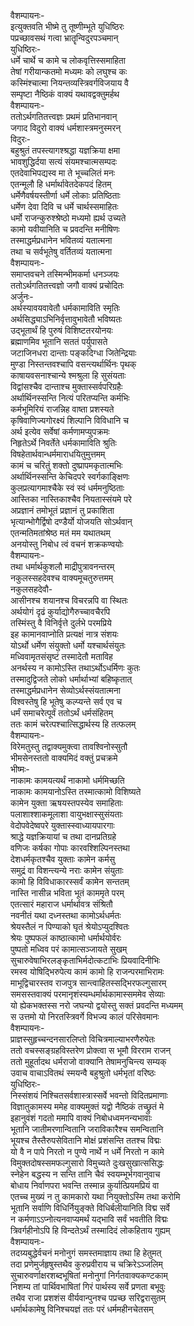 वैशम्पायनः-  
इत्युक्तवति भीष्मे तु तूष्णीम्भूते युधिष्ठिरः  
पप्रच्छावसथं गत्वा भ्रातॄन्विदुरपञ्चमान्  
युधिष्ठिरः-  
धर्मे चार्थे च कामे च लोकवृत्तिस्समाहिता  
तेषां गरीयान्कतमो मध्यमः को लघुश्च कः  
कस्मिंश्चात्मा नियन्तव्यस्त्रिवर्गविजयाय वै  
सम्पृष्टा नैष्ठिकं वाक्यं यथावद्वक्तुमर्हथ  
वैशम्पायनः-  
ततोऽर्थगतितत्त्वज्ञः प्रथमं प्रतिभानवान्  
जगाद विदुरो वाक्यं धर्मशास्त्रमनुस्मरन्  
विदुरः-  
बहुश्रुतं तपस्त्यागश्श्रद्धा यज्ञक्रिया क्षमा  
भावशुद्धिर्दया सत्यं संयमश्चात्मसम्पदः  
एतदेवाभिपद्यस्व मा ते भूच्चलितं मनः  
एतन्मूलौ हि धर्मार्थावेतदेकपदं हितम्  
धर्मेणैवर्षयस्तीर्णा धर्मे लोकाः प्रतिष्ठिताः  
धर्मेण देवा दिवि च धर्मे चार्थस्समाहितः  
धर्मो राजन्कुरुश्श्रेष्ठो मध्यमो ह्यर्थ उच्यते  
कामो यवीयानिति च प्रवदन्ति मनीषिणः  
तस्माद्धर्मप्रधानेन भवितव्यं यतात्मना  
तथा च सर्वभूतेषु वर्तितव्यं यतात्मना  
वैशम्पायनः-  
समाप्तवचने तस्मिन्भीमकर्मा धनञ्जयः  
ततोऽर्थगतितत्त्वज्ञो जगौ वाक्यं प्रचोदितः  
अर्जुनः-  
अर्थस्यावयवावेतौ धर्मकामाविति स्मृतिः  
अर्थसिद्ध्याऽभिनिर्वृत्तावुभावेतौ भविष्यतः  
उद्भूतार्थं हि पुरुषं विशिष्टतरयोनयः  
ब्रह्माणमिव भूतानि सततं पर्युपासते  
जटाजिनधरा दान्ताः पङ्कदिग्धा जितेन्द्रियाः  
मुण्डा निस्तन्तवश्चापि वसन्त्यर्थार्थिनः पृथक्  
काषायवसनाश्चान्ये श्मश्रुला हि सुसंयताः  
विद्वांसश्चैव दान्ताश्च मुक्तास्सर्वपरिग्रहैः  
अर्थार्थिनस्सन्ति नित्यं परितप्यन्ति कर्मभिः  
कर्मभूमिरियं राजन्निह वाष्ता प्रशस्यते  
कृषिवाणिज्यगोरक्ष्यं शिल्पानि विविधानि च  
अर्थ इत्येव सर्वेषां कर्मणामप्युपक्रमः  
निहृतेऽर्थे निवर्तेते धर्मकामाविति श्रुतिः  
विषहेतार्थवान्धर्ममाराधयितुमुत्तमम्  
कामं च चरितुं शक्तो दुष्प्रापमकृतात्मभिः   
अर्थार्थिनस्सन्ति केचिदपरे स्वर्गकाङ्क्षिणः  
कुलप्रत्यागमाश्चैके स्वं स्वं धर्ममनुष्ठिताः  
आस्तिका नास्तिकाश्चैव नियतास्संयमे परे  
अप्रज्ञानं तमोभूतं प्रज्ञानं तु प्रकाशिता  
भृत्यान्भोगैर्द्विषो दण्डैर्यो योजयति सोऽर्थवान्  
एतन्मतिमतांश्रेष्ठ मतं मम यथातथम्  
अनयोस्तु निबोध त्वं वचनं शक्रकण्वयोः  
वैशम्पायनः-  
तथा धर्मार्थकुशलौ माद्रीपुत्रावनन्तरम्  
नकुलस्सहदेवश्च वाक्यमूचतुरुत्तमम्  
नकुलसहदेवौ-  
आसीनश्च शयानश्च विचरन्नपि वा स्थितः  
अर्थयोगं दृढं कुर्याद्योगैरुच्चावचैरपि  
तस्मिंस्तु वै विनिर्वृत्ते दुर्लभे परमप्रिये  
इह कामानवाप्नोति प्रत्यक्षं नात्र संशयः  
योऽर्थो धर्मेण संयुक्तो धर्मो यश्चार्थसंयुतः  
मध्विवामृतसंसृष्टं तस्मादेतौ मताविह  
अनर्थस्य न कामोऽस्ति तथाऽर्थोऽधर्मिणः कुतः  
तस्मादुद्विजते लोको धर्मार्थाभ्यां बहिष्कृतात्  
तस्माद्धर्मप्रधानेन सेव्योऽर्थस्संयतात्मना  
विश्वस्तेषु हि भूतेषु कल्प्यन्ते सर्व एव च  
धर्मं समाचरेत्पूर्वं ततोऽर्थं धर्मसंहितम्  
ततः कामं चरेत्पश्चात्सिद्धार्थस्य हि तत्फलम्  
वैशम्पायनः-  
विरेमतुस्तु तद्वाक्यमुक्त्वा तावश्विनोस्सुतौ  
भीमसेनस्ततो वाक्यमिदं वक्तुं प्रचक्रमे  
भीष्मः-  
नाकामः कामयत्यर्थं नाकामो धर्ममिच्छति  
नाकामः कामयानोऽस्ति तस्मात्कामो विशिष्यते  
कामेन युक्ता ऋषयस्तपस्येव समाहिताः  
पलाशाश्शाकमूलाशा वायुभक्षास्सुसंयताः  
वेदोपवेदेष्वपरे युक्तास्स्वाध्यायपारगाः  
श्राद्धे यज्ञक्रियायां च तथा दानप्रतिग्रहे  
वणिजः कर्षका गोपाः कारवश्शिल्पिनस्तथा  
देशधर्मकृतश्चैव युक्ताः कामेन कर्मसु  
समुद्रं वा विशन्त्यन्ये नराः कामेन संयुताः  
कामो हि विविधाकारस्सर्वं कामेन सन्ततम्  
नास्ति नासीन्न भविता भूतं काममृते परम्  
एतत्सारं महाराज धर्मार्थावत्र संश्रितौ  
नवनीतं यथा दध्नस्तथा कामोऽर्थधर्मतः  
श्रेयस्तैलं न पिण्याको घृतं श्रेयोऽप्युदश्वितः  
श्रेयः पुष्पफलं काष्ठात्कामो धर्मार्थयोर्वरः  
पुष्पतो मध्विव परं कामात्सञ्जायते सुखम्  
सुचारुवेषाभिरलङ्कृताभिर्मदोत्कटाभिः प्रियवादिनीभिः  
रमस्व योषिद्भिरुपेत्य कामं कामो हि राजन्परमाभिरामः  
माभूद्विचारस्तव राजपुत्र सान्त्वाहितस्सद्भिरफल्गुसारम्  
समसस्तवाक्यं परमानृशंस्यम्धर्मार्थकामास्सममेव सेव्याः  
यो ह्येकभक्तस्स नरो जघन्यो द्वयोस्तु सक्तं प्रवदन्ति मध्यमम्  
स उत्तमो यो निरतस्त्रिवर्गे विभज्य कालं परिसेवमानः  
वैशम्पायनः-  
प्राज्ञस्सुहृच्चन्दनसारलिप्तो विचित्रमाल्याभरणैरुपेतः  
ततो वचस्सङ्ग्रहविस्तरेण प्रोक्त्वा स भूमौ विरराम राजन्  
ततो मुहूर्तादथ धर्मराजो वाक्यानि तेषामनुचिन्त्य सम्यक्  
उवाच वाचाऽवितथं स्मयन्वै बहुश्रुतो धर्मभृतां वरिष्ठः  
युधिष्ठिरः-  
निस्संशयं निश्चितसर्वशास्त्रास्सर्वे भवन्तो विदितप्रमाणाः  
विज्ञातुकामस्य ममेह वाक्यमुक्तं यद्वो नैष्ठिकं तच्छ्रुतं मे  
इहानुवंशं गदतो ममापि वाक्यं निबोधध्वमनन्यभावाः  
भूतानि जातीमरणान्वितानि जराविकारैश्च समन्वितानि  
भूयश्च तैस्तैरुपसेवितानि मोक्षं प्रशंसन्ति ततश्च विद्मः  
यो वै न पापे निरतो न पुण्ये नार्थे न धर्मे निरतो न कामे  
विमुक्तदोषस्समफल्गुसारो विमुच्यते दुःखसुखात्ससिद्धः   
स्नेहेन बद्धस्य न सन्ति तानि चैवं स्वयम्भूर्भगवानुवाच  
बोधाय निर्वाणपरा भवन्ति तस्मान्न कुर्यात्प्रियमप्रियं वा  
एतच्च मुख्यं न तु कामकारो यथा नियुक्तोऽस्मि तथा करोमि  
भूतानि सर्वाणि विधिर्नियुङ्क्ते विधिर्बलीयानिति विद्म सर्वे  
न कर्मणाऽऽप्नोत्यनवाप्यमर्थं यद्भावि सर्वं भवतीति विद्मः  
त्रिवर्गहीनोऽपि हि विन्दतेऽर्थं तस्मादिदं लोकहिताय गुह्यम्  
वैशम्पायनः-  
तदग्र्यबुद्धेर्वचनं मनोनुगं समस्तमाज्ञाय तथा हि हेतुमत्  
तदा प्रणेमुर्जहृषुस्तथैव कुरुप्रवीराय च चक्रिरेऽञ्जलिम्  
सुचारुवर्णाक्षरशब्दभूषितां मनोनुगां निर्गतवाक्यकण्टकाम्  
निशम्य तां पार्थिवभाषितां गिरं पार्थस्य सर्वे प्रणता बभूवुः  
तथैव राजा प्रशशंस वीर्यवान्पुनश्च पप्रच्छ सरिद्वरासुतम्  
धर्मार्थकामेषु विनिश्चयज्ञं ततः परं धर्ममहीनचेतसम्   
